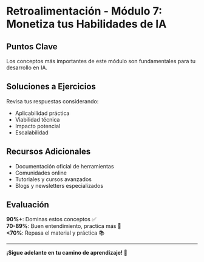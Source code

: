 # Retroalimentación - Módulo 7: Monetiza tus Habilidades de IA

## Puntos Clave

Los conceptos más importantes de este módulo son fundamentales para tu desarrollo en IA.

## Soluciones a Ejercicios

Revisa tus respuestas considerando:
- Aplicabilidad práctica
- Viabilidad técnica
- Impacto potencial
- Escalabilidad

## Recursos Adicionales

- Documentación oficial de herramientas
- Comunidades online
- Tutoriales y cursos avanzados
- Blogs y newsletters especializados

## Evaluación

**90%+**: Dominas estos conceptos ✅  
**70-89%**: Buen entendimiento, practica más 💪  
**<70%**: Repasa el material y práctica 📚

---

**¡Sigue adelante en tu camino de aprendizaje! 🚀**
